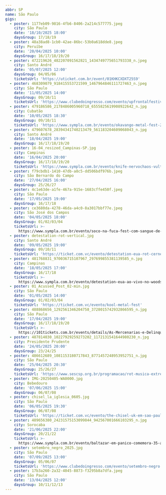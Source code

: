 ```yaml
---
abbr: SP
name: São Paulo
gigs:
  - poster: 1177eb09-9816-4fb6-8406-2a214c577775.jpeg
    city: São Paulo
    date: '18/10/2025 18:00'
    daysGroup: 17/18/19
  - poster: 48a38ad8-1cb0-42ae-86bc-53b0a618dde8.jpeg
    city: Peruíbe
    date: '20/04/2025 10:00'
    daysGroup: 16/17/18/19/20
  - poster: 472219626_482207091562821_1434749775651793338_n.jpeg
    city: Santo André
    date: '05/07/2025 12:00'
    daysGroup: 04/05/06
    ticketsUrl: 'https://uticket.com.br/event/01KHKCXDXT25S9'
  - poster: 468309079_918415553721599_1467964846111727463_n.jpeg
    city: São Paulo
    date: '11/05/2025 14:00'
    daysGroup: 09/10/11
    ticketsUrl: 'https://www.clubedoingresso.com/evento/upfrontalfestival-theexploited'
  - poster: 479186586_2178486005960718_6555825619908922642_n.jpg
    city: Cubatão
    date: '10/05/2025 18:30'
    daysGroup: 09/10/11
    ticketsUrl: 'https://www.sympla.com.br/evento/okavango-metal-fest-2025/2819286'
  - poster: 479607678_28394341740213479_561183204609068043_n.jpg
    city: Santo André
    date: '18/04/2025 19:00'
    daysGroup: 16/17/18/19/20
  - poster: 16-04_resized_Campinas-SP.jpg
    city: Campinas
    date: '16/04/2025 20:00'
    daysGroup: 16/17/18/19/20
    ticketsUrl: 'https://www.sympla.com.br/evento/knife-nervochaos-vulture/2855575'
  - poster: f79cbdb1-1410-47db-a8c5-dd506bdf976b.jpeg
    city: São Bernardo do Campo
    date: '27/04/2025 16:00'
    daysGroup: 25/26/27
  - poster: 4c1e63de-a1fe-467a-915e-1683cffe450f.jpeg
    city: São Paulo
    date: '17/05/2025 19:00'
    daysGroup: 16/17/18
  - poster: ce3680da-4278-46da-a4c0-8a3017bbf77e.jpeg
    city: São José dos Campos
    date: '04/05/2025 18:00'
    daysGroup: 01/02/03/04
    ticketsUrl: >-
      https://www.sympla.com.br/evento/soco-na-fuca-fest-com-sangue-de-bode-tragico-sussurro/2881024
  - poster: detestation-rot-vertical.jpg
    city: Santo André
    date: '09/05/2025 19:00'
    daysGroup: 09/10/11
    ticketsUrl: 'https://ticket.com.vc/evento/detestation-eua-rot-cerne-74-club'
  - poster: 481768831_970036715107967_297699855381139585_n.jpg
    city: Campinas
    date: '18/05/2025 17:00'
    daysGroup: 16/17/18
    ticketsUrl: >-
      https://www.sympla.com.br/evento/detestation-eua-ao-vivo-no-woodstock-music-bar-der-lamento-odiar-detesto/2861220
  - poster: 01_Acussed_Post_02-min.jpg
    city: São Paulo
    date: '01/05/2025 14:00'
    daysGroup: 01/02/03/04
    ticketsUrl: 'https://ticket.com.vc/evento/kool-metal-fest'
  - poster: 488868656_1292561346204758_3728015742932866595_n.jpg
    city: São Paulo
    date: '17/04/2025 19:00'
    daysGroup: 16/17/18/19/20
    ticketsUrl: >-
      https://101tickets.com.br/events/details/As-Mercenarias-e-Delinquentes-em-Sao-Paulo
  - poster: 487814030_10227929259273202_1172131541644980230_n.jpg
    city: Presidente Prudente
    date: '24/05/2025 20:00'
    daysGroup: 23/24/25
  - poster: 486612689_1081153180717843_8771457248953952751_n.jpg
    city: São Paulo
    date: '25/04/2025 20:30'
    daysGroup: 25/26/27
    ticketsUrl: 'https://www.sescsp.org.br/programacao/rot-musica-extrema/'
  - poster: IMG-20250405-WA0000.jpg
    city: Bebedouro
    date: '07/06/2025 15:00'
    daysGroup: 06/07/08
  - poster: chisel_la_iglesia_0605.jpg
    city: São Paulo
    date: '06/05/2025 19:30'
    daysGroup: 06/07/08
    ticketsUrl: 'https://ticket.com.vc/evento/the-chisel-uk-em-sao-paulo-data-extra'
  - poster: 489656380_24231575153099844_942567001666103295_n.jpg
    city: Sorocaba
    date: '21/06/2025 22:00'
    daysGroup: 20/21/22
    ticketsUrl: >-
      https://www.sympla.com.br/evento/baltazar-em-panico-comemora-35-anos-de-rot-em-sorocaba/2905665
  - poster: setembro_negro_2025.jpg
    city: São Paulo
    date: '07/09/2025 13:00'
    daysGroup: 05/06/07
    ticketsUrl: 'https://www.clubedoingresso.com/evento/setembro-negro'
  - poster: 17b3a260-2a32-4045-8873-f3295b8a7dfa.jpeg
    city: São Paulo
    date: '13/04/2025 12:00'
    daysGroup: 10/11/12/13
---
```


